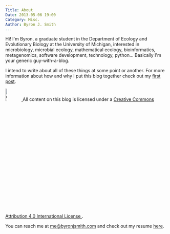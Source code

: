 ```yaml
---
Title: About
Date: 2013-05-06 19:00
Category: Misc.
Author: Byron J. Smith
...
```


<span itemscope itemtype="http://data-vocabulary.org/Person">
  Hi! I'm
  <span itemprop="name">Byron</span>, a
  <span itemprop="role">graduate student</span> in
  <span itemprop="affiliation" itemscope
        itemtype="http://data-vocabulary.org/Organization">
    <span itemprop="name">
      the Department of Ecology and Evolutionary Biology at the University of
      Michigan</span></span>, interested in
  <span>
    microbiology, microbial ecology, mathematical ecology,
    bioinformatics, metagenomics, software development, technology,
    python</span>...
  Basically I'm your generic guy-with-a-blog.

  I intend to write about all of these things at some point or another.
  For more information about how and why I put this blog together check out my
  [first post][first-post].

  [first-post]: {filename}/Misc./initial-commit.md

  <a rel="license" href="http://creativecommons.org/licenses/by/4.0/">
    <img alt="Creative Commons License"
         style="border-width:0; width:10%; display:inline"
         src="https://i.creativecommons.org/l/by/4.0/88x31.png" />
  </a>
  All content on this blog is licensed under a
  <a rel="license" href="http://creativecommons.org/licenses/by/4.0/">
  Creative Commons Attribution 4.0 International License
  </a>.


  You can reach me at
  <a itemprop="email" href=mailto:me@byronjsmith.com>me@byronjsmith.com</a>
  and check out my resume
  <a href="http://byronjsmith.com/resume.html">here</a>.
</span>

